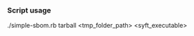 
### Script usage
./simple-sbom.rb <github-org-name> <github-repo-name> tarball <sha commit> <oauth-key> <tmp_folder_path> <syft_executable>
